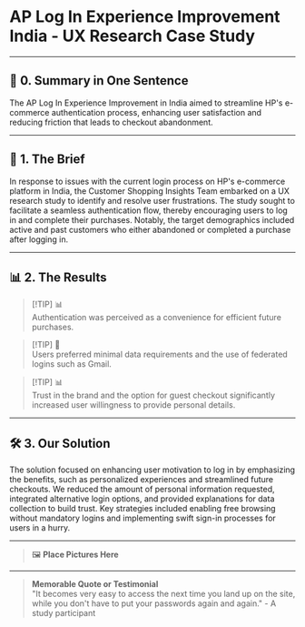 # AP Log In Experience Improvement India - UX Research Case Study

---

## 📖 **0. Summary in One Sentence**

The AP Log In Experience Improvement in India aimed to streamline HP's e-commerce authentication process, enhancing user satisfaction and reducing friction that leads to checkout abandonment.

---

## 💬 **1. The Brief**

In response to issues with the current login process on HP's e-commerce platform in India, the Customer Shopping Insights Team embarked on a UX research study to identify and resolve user frustrations. The study sought to facilitate a seamless authentication flow, thereby encouraging users to log in and complete their purchases. Notably, the target demographics included active and past customers who either abandoned or completed a purchase after logging in. 

---

## 📊 **2. The Results**

> [!TIP] 📊  
> Authentication was perceived as a convenience for efficient future purchases.

> [!TIP] 💬  
> Users preferred minimal data requirements and the use of federated logins such as Gmail. 

> [!TIP] 📊  
> Trust in the brand and the option for guest checkout significantly increased user willingness to provide personal details.

---

## 🛠️ **3. Our Solution**

The solution focused on enhancing user motivation to log in by emphasizing the benefits, such as personalized experiences and streamlined future checkouts. We reduced the amount of personal information requested, integrated alternative login options, and provided explanations for data collection to build trust. Key strategies included enabling free browsing without mandatory logins and implementing swift sign-in processes for users in a hurry.

---

> 🖼️ **Place Pictures Here**

---

> **Memorable Quote or Testimonial**  
> "It becomes very easy to access the next time you land up on the site, while you don't have to put your passwords again and again." - A study participant
